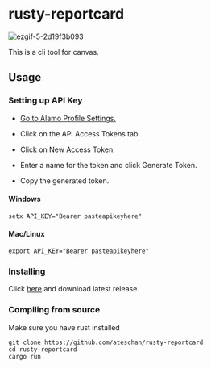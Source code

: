 # rusty-reportcard

![ezgif-5-2d19f3b093](https://github.com/ateschan/rusty-reportcard/assets/89411709/9693d158-f49c-4ff6-b7e7-d57911ec3199)

This is a cli tool for canvas.


## Usage

### Setting up API Key

- [Go to Alamo Profile Settings.](https://alamo.instructure.com/profile/settings)

- Click on the API Access Tokens tab.

- Click on New Access Token.

- Enter a name for the token and click Generate Token.

- Copy the generated token.

#### Windows
```
setx API_KEY="Bearer pasteapikeyhere"
```


#### Mac/Linux
```
export API_KEY="Bearer pasteapikeyhere"
```

### Installing
Click [here](https://github.com/ateschan/rusty-reportcard/releases) and download latest release.

### Compiling from source
Make sure you have rust installed
```
git clone https://github.com/ateschan/rusty-reportcard
cd rusty-reportcard
cargo run
```
